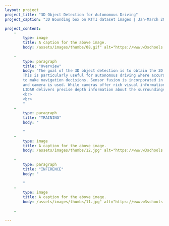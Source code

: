 ```yaml
---
layout: project
project_title: "3D Object Detection for Autonomous Driving"
project_caption: "3D Bounding box on KTTI dataset images | Jan-March 2023."

project_content:
    - 
        type: image
        title: A caption for the above image.
        body: /assets/images/thumbs/08.gif" alt="https://www.w3schools.com/bootstrap4/paris.jpg
    
    -
        type: paragraph
        title: "Overview"
        body: "The goal of the 3D object detection is to obtain the 3D location, size and orientation of the detected object. 
        This is particularly useful for autonomous driving where accurate knowledge of the 3D environmentment is essential
        to make navigation decisions. Sensor fusion is incorporated in this project where data from both the velodyne Lidar sensor
        and camera is used. While cameras offer rich visual information that can be utilized for object recognition and classification, 
        LIDAR delivers precise depth information about the surroundings. 
        <br>
        <br>
        "
    -
        type: paragraph
        title: "TRAINING"
        body: "

        "
    -
        type: image
        title: A caption for the above image.
        body: /assets/images/thumbs/12.jpg" alt="https://www.w3schools.com/bootstrap4/paris.jpg
    
    -
        type: paragraph
        title: "INFERENCE"
        body: "

        "
    -
        type: image
        title: A caption for the above image.
        body: /assets/images/thumbs/11.jpg" alt="https://www.w3schools.com/bootstrap4/paris.jpg
    
    -

---
```


